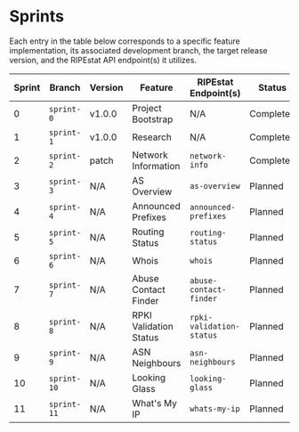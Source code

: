 # Sprints

Each entry in the table below corresponds to a specific feature implementation, its associated development branch, the target release version, and the RIPEstat API endpoint(s) it utilizes.

| Sprint | Branch | Version | Feature | RIPEstat Endpoint(s) | Status |
|--------|--------|---------|---------|----------------------|--------|
| 0 | `sprint-0` | v1.0.0 | Project Bootstrap | N/A | Completed |
| 1 | `sprint-1` | v1.0.0 | Research | N/A | Completed |
| 2 | `sprint-2` | patch | Network Information | `network-info` | Completed |
| 3 | `sprint-3` | N/A | AS Overview | `as-overview` | Planned |
| 4 | `sprint-4` | N/A | Announced Prefixes | `announced-prefixes` | Planned |
| 5 | `sprint-5` | N/A | Routing Status | `routing-status` | Planned |
| 6 | `sprint-6` | N/A | Whois | `whois` | Planned |
| 7 | `sprint-7` | N/A | Abuse Contact Finder | `abuse-contact-finder` | Planned |
| 8 | `sprint-8` | N/A | RPKI Validation Status | `rpki-validation-status` | Planned |
| 9 | `sprint-9` | N/A | ASN Neighbours | `asn-neighbours` | Planned |
| 10 | `sprint-10` | N/A | Looking Glass | `looking-glass` | Planned |
| 11 | `sprint-11` | N/A | What's My IP | `whats-my-ip` | Planned |
